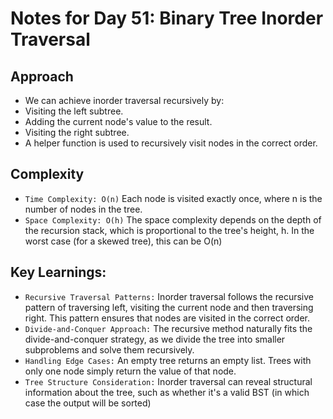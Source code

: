 # Notes for Day 51: Binary Tree Inorder Traversal

## Approach

- We can achieve inorder traversal recursively by:
- Visiting the left subtree.
- Adding the current node's value to the result.
- Visiting the right subtree.
- A helper function is used to recursively visit nodes in the correct order.

## Complexity

- `Time Complexity: O(n)` Each node is visited exactly once, where n is the number of nodes in the tree.
- `Space Complexity: O(h)` The space complexity depends on the depth of the recursion stack, which is proportional to the tree's height, h. In the worst case (for a skewed tree), this can be O(n)

## Key Learnings:

- `Recursive Traversal Patterns:` Inorder traversal follows the recursive pattern of traversing left, visiting the current node and then traversing right. This pattern ensures that nodes are visited in the correct order.
- `Divide-and-Conquer Approach:` The recursive method naturally fits the divide-and-conquer strategy, as we divide the tree into smaller subproblems and solve them recursively.
- `Handling Edge Cases:` An empty tree returns an empty list.
  Trees with only one node simply return the value of that node.
- `Tree Structure Consideration:` Inorder traversal can reveal structural information about the tree, such as whether it's a valid BST (in which case the output will be sorted)
